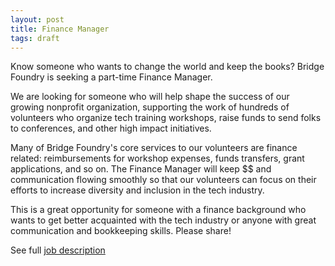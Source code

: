 ```yaml
---
layout: post
title: Finance Manager
tags: draft
---
```


Know someone who wants to change the world and keep the books? Bridge Foundry is seeking a part-time Finance Manager.

We are looking for someone who will help shape the success of our growing nonprofit organization, supporting the work of hundreds of volunteers who organize tech training workshops, raise funds to send folks to conferences, and other high impact initiatives.

Many of Bridge Foundry's core services to our volunteers are finance related: reimbursements for workshop expenses, funds transfers, grant applications, and so on. The Finance Manager will keep $$ and communication flowing smoothly so that our volunteers can focus on their efforts to increase diversity and inclusion in the tech industry.

This is a great opportunity for someone with a finance background who wants to get better acquainted with the tech industry or anyone with great communication and bookkeeping skills. Please share!

See full [job description](/job-description/finance-manager)

